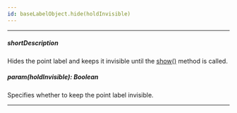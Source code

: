 ```yaml
---
id: baseLabelObject.hide(holdInvisible)
---
```

---
##### shortDescription
Hides the point label and keeps it invisible until the [show()](/api-reference/20%20Data%20Visualization%20Widgets/BaseChart/7%20Chart%20Elements/Label/3%20Methods/show().md '{basewidgetpath}/Chart_Elements/Label/Methods/#show') method is called.

##### param(holdInvisible): Boolean
Specifies whether to keep the point label invisible.

---
